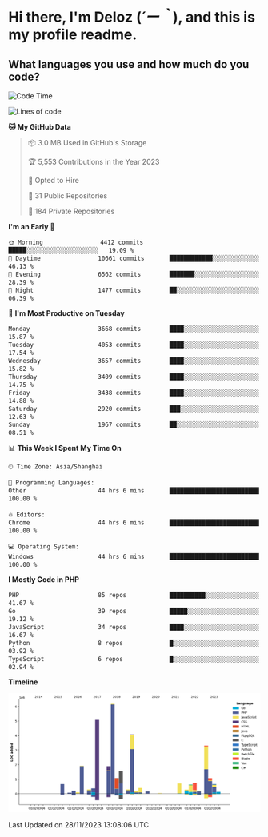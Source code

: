 # **Hi there, I'm Deloz (*´ー｀*), and this is my profile readme.**

## **What languages you use and how much do you code?**

<!--START_SECTION:waka-->
![Code Time](http://img.shields.io/badge/Code%20Time-2%2C876%20hrs%2047%20mins-blue)

![Lines of code](https://img.shields.io/badge/From%20Hello%20World%20I%27ve%20Written-32.1%20million%20lines%20of%20code-blue)

**🐱 My GitHub Data** 

> 📦 3.0 MB Used in GitHub's Storage 
 > 
> 🏆 5,553 Contributions in the Year 2023
 > 
> 💼 Opted to Hire
 > 
> 📜 31 Public Repositories 
 > 
> 🔑 184 Private Repositories 
 > 
**I'm an Early 🐤** 

```text
🌞 Morning                4412 commits        █████░░░░░░░░░░░░░░░░░░░░   19.09 % 
🌆 Daytime                10661 commits       ████████████░░░░░░░░░░░░░   46.13 % 
🌃 Evening                6562 commits        ███████░░░░░░░░░░░░░░░░░░   28.39 % 
🌙 Night                  1477 commits        ██░░░░░░░░░░░░░░░░░░░░░░░   06.39 % 
```
📅 **I'm Most Productive on Tuesday** 

```text
Monday                   3668 commits        ████░░░░░░░░░░░░░░░░░░░░░   15.87 % 
Tuesday                  4053 commits        ████░░░░░░░░░░░░░░░░░░░░░   17.54 % 
Wednesday                3657 commits        ████░░░░░░░░░░░░░░░░░░░░░   15.82 % 
Thursday                 3409 commits        ████░░░░░░░░░░░░░░░░░░░░░   14.75 % 
Friday                   3438 commits        ████░░░░░░░░░░░░░░░░░░░░░   14.88 % 
Saturday                 2920 commits        ███░░░░░░░░░░░░░░░░░░░░░░   12.63 % 
Sunday                   1967 commits        ██░░░░░░░░░░░░░░░░░░░░░░░   08.51 % 
```


📊 **This Week I Spent My Time On** 

```text
🕑︎ Time Zone: Asia/Shanghai

💬 Programming Languages: 
Other                    44 hrs 6 mins       █████████████████████████   100.00 % 

🔥 Editors: 
Chrome                   44 hrs 6 mins       █████████████████████████   100.00 % 

💻 Operating System: 
Windows                  44 hrs 6 mins       █████████████████████████   100.00 % 
```

**I Mostly Code in PHP** 

```text
PHP                      85 repos            ██████████░░░░░░░░░░░░░░░   41.67 % 
Go                       39 repos            █████░░░░░░░░░░░░░░░░░░░░   19.12 % 
JavaScript               34 repos            ████░░░░░░░░░░░░░░░░░░░░░   16.67 % 
Python                   8 repos             █░░░░░░░░░░░░░░░░░░░░░░░░   03.92 % 
TypeScript               6 repos             █░░░░░░░░░░░░░░░░░░░░░░░░   02.94 % 
```



**Timeline**

![Lines of Code chart](https://raw.githubusercontent.com/deloz/deloz/main/assets/bar_graph.png)


 Last Updated on 28/11/2023 13:08:06 UTC
<!--END_SECTION:waka-->
